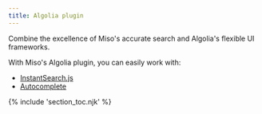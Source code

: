 ```yaml
---
title: Algolia plugin
---
```


Combine the excellence of Miso's accurate search and Algolia's flexible UI frameworks.

With Miso's Algolia plugin, you can easily work with:

* [InstantSearch.js](https://github.com/algolia/instantsearch.js/)
* [Autocomplete](https://github.com/algolia/autocomplete)

{% include 'section_toc.njk' %}
